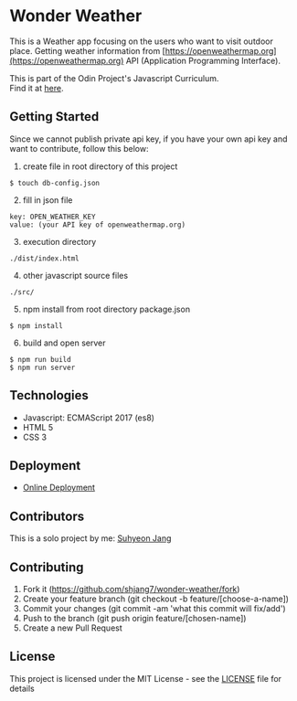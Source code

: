 # Wonder Weather
This is a Weather app focusing on the users who want to visit outdoor place. Getting weather information from [https://openweathermap.org](https://openweathermap.org) API (Application Programming Interface).

This is part of the Odin Project's Javascript Curriculum. <br />
Find it at [here](https://www.theodinproject.com/courses/javascript/lessons/weather-app).

## Getting Started
Since we cannot publish private api key, if you have your own api key and want to contribute, follow this below:

1. create file in root directory of this project

```
$ touch db-config.json
```

2. fill in json file
```
key: OPEN_WEATHER_KEY
value: (your API key of openweathermap.org)
```

3. execution directory
```
./dist/index.html
```

4. other javascript source files
```
./src/
```

5. npm install from root directory package.json
```
$ npm install
```

6. build and open server
```
$ npm run build
$ npm run server
```


## Technologies
- Javascript: ECMAScript 2017 (es8)
- HTML 5
- CSS 3

## Deployment

- [Online Deployment](https://wonder-weather.netlify.com/dist/index.html)

## Contributors

This is a solo project by me: [Suhyeon Jang](https://github.com/shjang7)

## Contributing

1. Fork it (https://github.com/shjang7/wonder-weather/fork)
2. Create your feature branch (git checkout -b feature/[choose-a-name])
3. Commit your changes (git commit -am 'what this commit will fix/add')
4. Push to the branch (git push origin feature/[chosen-name])
5. Create a new Pull Request

## License

This project is licensed under the MIT License - see the [LICENSE](./LICENSE) file for details
